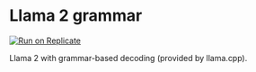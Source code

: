# Llama 2 grammar

[![Run on Replicate](https://replicate.com/andreasjansson/llama-2-13b-function/badge)](https://replicate.com/andreasjansson/llama-2-13b-grammar)

Llama 2 with grammar-based decoding (provided by llama.cpp).
